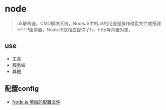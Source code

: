 # node

> JS解析器，CMD模块系统，NodeJS中的JS的用途是操作磁盘文件或搭建HTTP服务器，NodeJS就相应提供了fs、http等内置对象。

## use

- 工具
- 服务端
- 其他

## 配置config

- [Node.js 项目的配置文件](https://cnodejs.org/topic/55fac7eced1da72438e33a7d)
